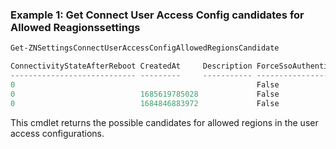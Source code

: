 ### Example 1: Get Connect User Access Config candidates for Allowed Reagionssettings
```powershell
Get-ZNSettingsConnectUserAccessConfigAllowedRegionsCandidate

ConnectivityStateAfterReboot CreatedAt     Description ForceSsoAuthentication Id           Name       SessionTtlHours UpdatedAt
---------------------------- ---------     ----------- ---------------------- --           ----       --------------- ---------
0                                                      False                  b:110007     Any region 0               
0                            1685619785028             False                  r:a:qjNbW2rx azure-posh 0               1685619785028
0                            1684846883972             False                  r:a:q0tqD2rf TestRegion 0               1692920163584            
```

This cmdlet returns the possible candidates for allowed regions in the user access configurations.
